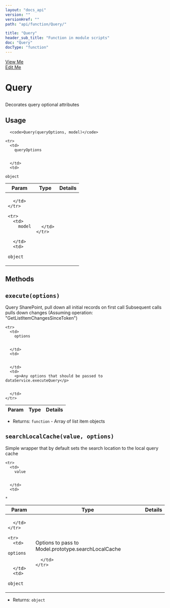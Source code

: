 ```yaml
---
layout: "docs_api"
version: ""
versionHref: ""
path: "api/function/Query/"

title: "Query"
header_sub_title: "Function in module scripts"
doc: "Query"
docType: "function"
---
```


<div class="improve-docs">
  <a href='http://github.com/scatcher/sp-angular/blob/master/app/scripts/services/model_srvc.js#L687'>
    View Me
  </a>
</div>
<div class="improve-docs">
  <a href='http://github.com/scatcher/sp-angular/edit/master/app/scripts/services/model_srvc.js#L687'>
    Edit Me
  </a>
</div>





<h1 class="api-title">

  Query



</h1>





Decorates query optional attributes










  <h2 id="usage">Usage</h2>
    
      <code>Query(queryOptions, model)</code>

    

    
<table class="table" style="margin:0;">
  <thead>
    <tr>
      <th>Param</th>
      <th>Type</th>
      <th>Details</th>
    </tr>
  </thead>
  <tbody>
    
    <tr>
      <td>
        queryOptions
        
        
      </td>
      <td>
        
  <code>object</code>
      </td>
      <td>
        
        
      </td>
    </tr>
    
    <tr>
      <td>
        model
        
        
      </td>
      <td>
        
  <code>object</code>
      </td>
      <td>
        
        
      </td>
    </tr>
    
  </tbody>
</table>

    

    


  
## Methods

<div id="execute"></div>
<h2>
  <code>execute(options)</code>

</h2>

Query SharePoint, pull down all initial records on first call
Subsequent calls pulls down changes (Assuming operation: "GetListItemChangesSinceToken")



<table class="table" style="margin:0;">
  <thead>
    <tr>
      <th>Param</th>
      <th>Type</th>
      <th>Details</th>
    </tr>
  </thead>
  <tbody>
    
    <tr>
      <td>
        options
        
        
      </td>
      <td>
        
  
      </td>
      <td>
        <p>Any options that should be passed to dataService.executeQuery</p>

        
      </td>
    </tr>
    
  </tbody>
</table>






* Returns: 
  <code>function</code> - Array of list item objects




<div id="searchLocalCache"></div>
<h2>
  <code>searchLocalCache(value, options)</code>

</h2>

Simple wrapper that by default sets the search location to the local query cache



<table class="table" style="margin:0;">
  <thead>
    <tr>
      <th>Param</th>
      <th>Type</th>
      <th>Details</th>
    </tr>
  </thead>
  <tbody>
    
    <tr>
      <td>
        value
        
        
      </td>
      <td>
        
  <code>*</code>
      </td>
      <td>
        
        
      </td>
    </tr>
    
    <tr>
      <td>
        options
        
        
      </td>
      <td>
        
  <code>object</code>
      </td>
      <td>
        <p>Options to pass to Model.prototype.searchLocalCache</p>

        
      </td>
    </tr>
    
  </tbody>
</table>






* Returns: 
  <code>object</code> 



  
  






